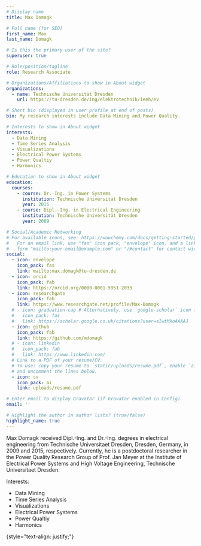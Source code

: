 ```yaml
---
# Display name
title: Max Domagk

# Full name (for SEO)
first_name: Max
last_name: Domagk

# Is this the primary user of the site?
superuser: true

# Role/position/tagline
role: Research Associate

# Organizations/Affiliations to show in About widget
organizations:
  - name: Technische Universität Dresden
    url: https://tu-dresden.de/ing/elektrotechnik/ieeh/ev

# Short bio (displayed in user profile at end of posts)
bio: My research interests include Data Mining and Power Quality.

# Interests to show in About widget
interests:
  - Data Mining
  - Time Series Analysis
  - Visualizations
  - Electrical Power Systems
  - Power Qualtiy
  - Harmonics

# Education to show in About widget
education:
  courses:
    - course: Dr.-Ing. in Power Systems
      institution: Technische Universität Dresden
      year: 2015
    - course: Dipl.-Ing. in Electrical Engineering
      institution: Technische Universität Dresden
      year: 2009

# Social/Academic Networking
# For available icons, see: https://wowchemy.com/docs/getting-started/page-builder/#icons
#   For an email link, use "fas" icon pack, "envelope" icon, and a link in the
#   form "mailto:your-email@example.com" or "/#contact" for contact widget.
social:
  - icon: envelope
    icon_pack: fas
    link: mailto:max.domagk@tu-dresden.de
  - icon: orcid
    icon_pack: fab
    link: https://orcid.org/0000-0001-5951-2033
  - icon: researchgate
    icon_pack: fab
    link: https://www.researchgate.net/profile/Max-Domagk
  # - icon: graduation-cap # Alternatively, use `google-scholar` icon from `ai` icon pack
  #   icon_pack: fas
  #   link: https://scholar.google.co.uk/citations?user=sIwtMXoAAAAJ
  - icon: github
    icon_pack: fab
    link: https://github.com/mdomagk
  # - icon: linkedin
  #   icon_pack: fab
  #   link: https://www.linkedin.com/
  # Link to a PDF of your resume/CV.
  # To use: copy your resume to `static/uploads/resume.pdf`, enable `ai` icons in `params.yaml`,
  # and uncomment the lines below.
  - icon: cv
    icon_pack: ai
    link: uploads/resume.pdf

# Enter email to display Gravatar (if Gravatar enabled in Config)
email: ''

# Highlight the author in author lists? (true/false)
highlight_name: true
---
```


Max Domagk received Dipl.-Ing. and Dr.-Ing. degrees in electrical engineering from Technische Universitaet Dresden, Dresden, Germany, in 2009 and 2015, respectively. Currently, he is a postdoctoral researcher in the Power Quality Research Group of Prof. Jan Meyer at the Institute of Electrical Power Systems and High Voltage Engineering, Technische Universitaet Dresden.

Interests:

- Data Mining
- Time Series Analysis
- Visualizations
- Electrical Power Systems
- Power Qualtiy
- Harmonics

{style="text-align: justify;"}
